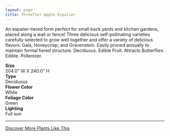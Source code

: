 ```yaml
---
layout: page
title: ThreeTier Apple Espalier
---
```


<div class="row">
  <div class="col-md-4">
    <div class="plant-image plant-image-large" style="background-image: url(&quot;https://s3-us-west-1.amazonaws.com/images.plantwithbloom.com/threetier_apple_espalier.jpg&quot;);"></div>
  </div>
  <div class="col-md-8">
    <div>
      <p>An espalier-tiered form perfect for small back yards and kitchen gardens, placed along a wall or fence! Three delicious self-pollinating varieties carefully selected to grow well together and offer a variety of delicious flavors: Gala, Honeycrisp, and Gravenstein. Easily pruned annually to maintain formal tiered structure. Deciduous. Edible Fruit. Attracts Butterflies. Edible. Pollenizer.</p>
      <div class="row">
        <div class="col-md-3">
          <strong>Size</strong>
        </div>
        <div class="col-md-9">204.0" W X 240.0" H</div>
      </div>
      <div class="row">
        <div class="col-md-3">
          <strong>Type</strong>
        </div>
        <div class="col-md-9">Deciduous </div>
      </div>
      <div class="row">
        <div class="col-md-3">
          <strong>Flower Color</strong>
        </div>
        <div class="col-md-9">White</div>
      </div>
      <div class="row">
        <div class="col-md-3">
          <strong>Foliage Color</strong>
        </div>
        <div class="col-md-9">Green</div>
      </div>
      <div class="row">
        <div class="col-md-3">
          <strong>Lighting</strong>
        </div>
        <div class="col-md-9">Full sun</div>
      </div>
    </div>
    <hr/>
    <a class="btn btn-default" href="http://app.plantwithbloom.com/search">Discover More Plants Like This</a>
  </div>
</div>